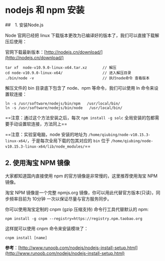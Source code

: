 # nodejs 和 npm 安装

##　1. 安装Node.js

Node 官网已经把 linux 下载版本更改为已编译好的版本了，我们可以直接下载解压后使用：

官网下载最新版本：[http://nodejs.cn/download/](http://nodejs.cn/download/)

```shell
tar xf  node-v10.9.0-linux-x64.tar.xz       // 解压
cd node-v10.9.0-linux-x64/                  // 进入解压目录
./bin/node -v                               // 执行node命令 查看版本
```

解压文件的 bin 目录底下包含了 node、npm 等命令，我们可以使用 ln 命令来设置软连接：

```shell
ln -s /usr/software/nodejs/bin/npm   /usr/local/bin/
ln -s /usr/software/nodejs/bin/node   /usr/local/bin/
```

==注意：通过这个方法安装之后，每次 `npm install -g solc` 全局安装的包都需要手动设置软连接，方法同上==

==注意：实验室电脑，node 安装的地址为 `/home/qiubing/node-v10.15.3-linux-x64/`，于是每次全局下载的包其对应的 `bin` 位于 `/home/qiubing/node-v10.15.3-linux-x64/lib/node_modules/`==

## 2. 使用淘宝 NPM 镜像

大家都知道国内直接使用 npm 的官方镜像是非常慢的，这里推荐使用淘宝 NPM 镜像。

淘宝 NPM 镜像是一个完整 npmjs.org 镜像，你可以用此代替官方版本(只读)，同步频率目前为 10分钟 一次以保证尽量与官方服务同步。

你可以使用淘宝定制的 cnpm (gzip 压缩支持) 命令行工具代替默认的 npm:

```shell
npm install -g cnpm --registry=https://registry.npm.taobao.org
```

这样就可以使用 cnpm 命令来安装模块了：

```shell
cnpm install [name]
```

**参考**：[http://www.runoob.com/nodejs/nodejs-install-setup.html](http://www.runoob.com/nodejs/nodejs-install-setup.html)